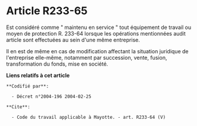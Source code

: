 # Article R233-65

Est considéré comme " maintenu en service " tout équipement de travail ou moyen de protection R. 233-64 lorsque les
opérations mentionnées audit article sont effectuées au sein d'une même entreprise. 

Il en est de même en cas de modification affectant la situation juridique de l'entreprise elle-même, notamment par
succession, vente, fusion, transformation du fonds, mise en société.

**Liens relatifs à cet article**

	**Codifié par**:

	  - Décret n°2004-196 2004-02-25

	**Cite**:

	  - Code du travail applicable à Mayotte. - art. R233-64 (V)
